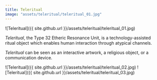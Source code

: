 ```yaml
---
title: Teleritual
image: "assets/teleritual/teleritual_01.jpg"
---
```

![Teleritual]({{ site.github.url }}/assets/teleritual/teleritual_01.jpg)

<!--excerpt-->

<p class="lead"> <i>Teleritual</i>, the Type 32 Etheric Resonance Unit, is a technology-assisted ritual object which enables human interaction through atypical channels.</p>

<i>Teleritual</i>  can be seen as an interactive artwork, a religious object, or a communication device.

![Teleritual]({{ site.github.url }}/assets/teleritual/teleritual_02.jpg)
![Teleritual]({{ site.github.url }}/assets/teleritual/teleritual_03.jpg)
